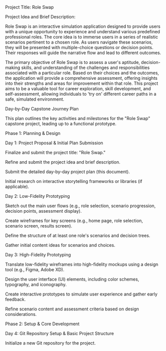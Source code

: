Project Title: Role Swap

Project Idea and Brief Description:

Role Swap is an interactive simulation application designed to provide users with a unique opportunity to experience and understand various predefined professional roles. The core idea is to immerse users in a series of realistic scenarios pertinent to a chosen role. As users navigate these scenarios, they will be presented with multiple-choice questions or decision points. Their responses will guide the narrative flow and lead to different outcomes.

The primary objective of Role Swap is to assess a user's aptitude, decision-making skills, and understanding of the challenges and responsibilities associated with a particular role. Based on their choices and the outcomes, the application will provide a comprehensive assessment, offering insights into their strengths and areas for improvement within that role. This project aims to be a valuable tool for career exploration, skill development, and self-assessment, allowing individuals to 'try on' different career paths in a safe, simulated environment.

Day-by-Day Capstone Journey Plan

This plan outlines the key activities and milestones for the "Role Swap" capstone project, leading up to a functional prototype.

Phase 1: Planning & Design

Day 1: Project Proposal & Initial Plan Submission

Finalize and submit the project title: "Role Swap."

Refine and submit the project idea and brief description.

Submit the detailed day-by-day project plan (this document).

Initial research on interactive storytelling frameworks or libraries (if applicable).

Day 2: Low-Fidelity Prototyping

Sketch out the main user flows (e.g., role selection, scenario progression, decision points, assessment display).

Create wireframes for key screens (e.g., home page, role selection, scenario screen, results screen).

Define the structure of at least one role's scenarios and decision trees.

Gather initial content ideas for scenarios and choices.

Day 3: High-Fidelity Prototyping

Translate low-fidelity wireframes into high-fidelity mockups using a design tool (e.g., Figma, Adobe XD).

Design the user interface (UI) elements, including color schemes, typography, and iconography.

Create interactive prototypes to simulate user experience and gather early feedback.

Refine scenario content and assessment criteria based on design considerations.

Phase 2: Setup & Core Development

Day 4: Git Repository Setup & Basic Project Structure

Initialize a new Git repository for the project.


